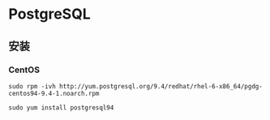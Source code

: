 # PostgreSQL
## 安装
### CentOS
```
sudo rpm -ivh http://yum.postgresql.org/9.4/redhat/rhel-6-x86_64/pgdg-centos94-9.4-1.noarch.rpm

sudo yum install postgresql94
```